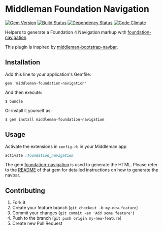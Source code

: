 # Middleman Foundation Navigation

[![Gem Version](https://badge.fury.io/rb/middleman-foundation-navigation.png)](http://badge.fury.io/rb/middleman-foundation-navigation)
[![Build Status](https://secure.travis-ci.org/kpricorn/middleman-foundation-navigation.png)](http://travis-ci.org/kpricorn/middleman-foundation-navigation)
[![Dependency Status](https://gemnasium.com/kpricorn/middleman-foundation-navigation.png)](https://gemnasium.com/kpricorn/middleman-foundation-navigation)
[![Code Climate](https://codeclimate.com/github/kpricorn/middleman-foundation-navigation.png)](https://codeclimate.com/github/kpricorn/middleman-foundation-navigation)

Helpers to generate a Foundation 4 Navigation markup with 
[foundation-navigation](https://github.com/kpricorn/foundation-navigation).

This plugin is inspired by
[middleman-bootstrap-navbar](https://github.com/krautcomputing/middleman-bootstrap-navbar).

## Installation

Add this line to your application's Gemfile:

    gem 'middleman-foundation-navigation'

And then execute:

    $ bundle

Or install it yourself as:

    $ gem install middleman-foundation-navigation

## Usage

Activate the extensions in `config.rb` in your Middleman app:

```ruby
activate :foundation_navigation
```

The gem
[foundation-navigation](https://github.com/kpricorn/foundation-navigation)
is used to generate the HTML. Please refer to the
[README](https://github.com/kpricorn/foundation-navigation#usage) of
that gem for detailed instructions on how to generate the navbar.

## Contributing

1. Fork it
2. Create your feature branch (`git checkout -b my-new-feature`)
3. Commit your changes (`git commit -am 'Add some feature'`)
4. Push to the branch (`git push origin my-new-feature`)
5. Create new Pull Request
